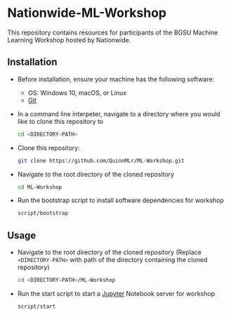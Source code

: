 # Nationwide-ML-Workshop

This repository contains resources for participants of the BGSU Machine Learning Workshop hosted by Nationwide.

## Installation

- Before installation, ensure your machine has the following software:
  - OS: Windows 10, macOS, or Linux
  - [Git](https://git-scm.com/downloads)

- In a command line interpeter, navigate to a directory where you would like to clone this repository to

  ```bash
  cd <DIRECTORY-PATH>
  ```

- Clone this repository:

  ```bash
  git clone https://github.com/QuinnMLr/ML-Workshop.git
  ```

- Navigate to the root directory of the cloned repository

  ```bash
  cd ML-Workshop
  ```

- Run the bootstrap script to install software dependencies for workshop

  ```bash
  script/bootstrap
  ```

## Usage

- Navigate to the root directory of the cloned repository (Replace `<DIRECTORY-PATH>` with path of the directory containing the cloned repository)

  ```bash
  cd <DIRECTORY-PATH>/ML-Workshop
  ```

- Run the start script to start a [Jupyter](https://jupyter.org/) Notebook server for workshop

  ```bash
  script/start
  ```

